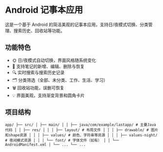 # Android 记事本应用

这是一个基于 Android 的简洁美观的记事本应用，支持日/夜模式切换、分类管理、搜索历史、回收站等功能。

## 功能特色

- 🌞 日/夜模式自动切换，界面风格随系统变化
- 📝 支持笔记的新增、编辑、删除与恢复
- 🔍 实时搜索与搜索历史记录
- 🗂️ 分类筛选（全部、未分类、工作、生活、学习）
- 🗑️ 回收站功能，误删可恢复
- 💡 界面美观，支持渐变背景和圆角卡片

## 项目结构
 ``` app/ ├── src/ │ ├── main/ │ │ ├── java/com/example/lastapp/ # 主要Java代码 │ │ ├── res/ │ │ │ ├── layout/ # 布局文件 │ │ │ ├── drawable/ # 图片和shape资源 │ │ │ ├── values/ # 颜色、字符串等资源 │ │ │ ├── values-night/ # 夜间模式资源 │ │ │ └── font/ # 字体文件（如有） │ │ └── AndroidManifest.xml │ └── ... └── ... ```

